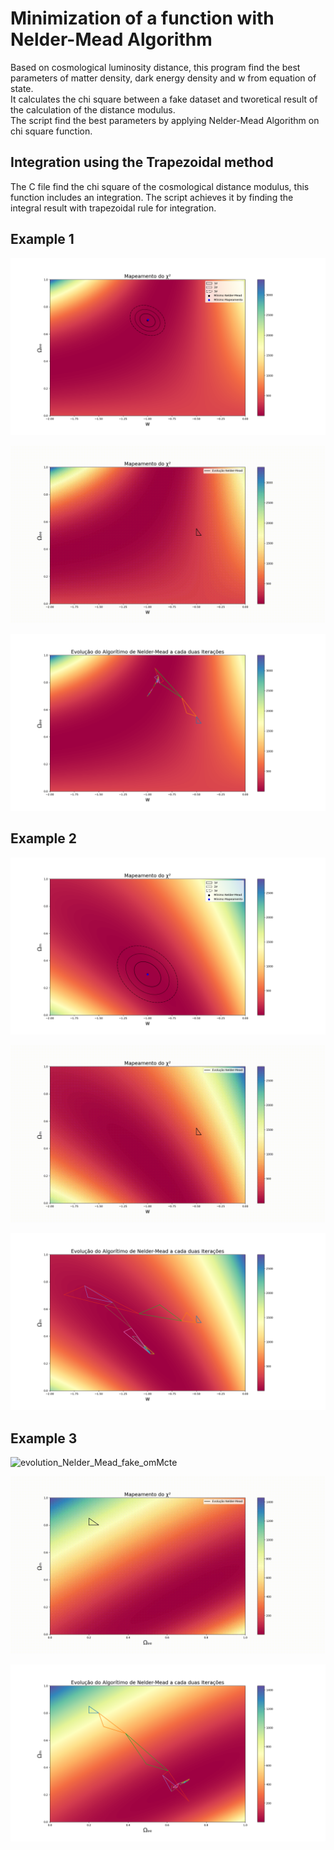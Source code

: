 # Minimization of a function with Nelder-Mead Algorithm

Based on cosmological luminosity distance, this program find the best parameters of matter density, dark energy density and w from equation of state.  
It calculates the chi square between a fake dataset and tworetical result of the calculation of the distance modulus.  
The script find the best parameters by applying Nelder-Mead Algorithm on chi square function.  

## Integration using the Trapezoidal method
The C file find the chi square of the cosmological distance modulus, this function includes an integration. The script achieves it by finding the integral result with trapezoidal rule for integration.

## Example 1
![evolution_Nelder_Mead_fake_omMcte](mapping_chi2_fake_omMcte.png)

![evolution_params_fake_omMcte](evolution_params_fake_omMcte.gif)

![evolution_Nelder_Mead_fake_omMcte](evolution_Nelder_Mead_fake_omMcte.png)

## Example 2
![evolution_Nelder_Mead_fake_omMcte](mapping_chi2_fake_omEEcte.png)

![evolution_params_fake_omEEcte](evolution_params_fake_omEEcte.gif)

![evolution_Nelder_Mead_fake_omEEcte](evolution_Nelder_Mead_fake_omEEcte.png)

## Example 3
![evolution_Nelder_Mead_fake_omMcte](mapping_chi2_fake_omwcte.png)

![evolution_params_fake_wcte](evolution_params_fake_wcte.gif)

![evolution_Nelder_Mead_fake_wcte](evolution_Nelder_Mead_fake_wcte.png)